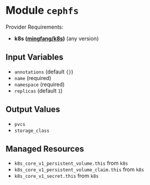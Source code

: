 
# Module `cephfs`

Provider Requirements:
* **k8s ([mingfang/k8s](https://registry.terraform.io/providers/mingfang/k8s/latest))** (any version)

## Input Variables
* `annotations` (default `{}`)
* `name` (required)
* `namespace` (required)
* `replicas` (default `1`)

## Output Values
* `pvcs`
* `storage_class`

## Managed Resources
* `k8s_core_v1_persistent_volume.this` from `k8s`
* `k8s_core_v1_persistent_volume_claim.this` from `k8s`
* `k8s_core_v1_secret.this` from `k8s`

